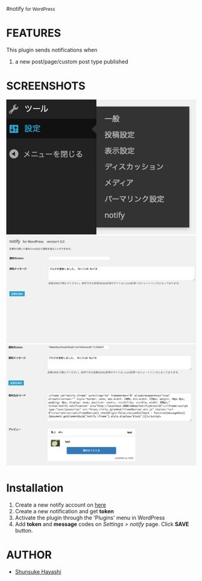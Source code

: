 #notify <small>for WordPress</small>


# FEATURES
This plugin sends notifications when

 1. a new post/page/custom post type published

# SCREENSHOTS
![screenshot-1](img/where.png)
![screenshot-2](img/input.png)
![screenshot-3](img/finish.png)

# Installation
1. Create a new notify account on [here](https://ntfy.jp/sender/sign_in "New notify account")
2. Create a new notification and get **token**
3. Activate the plugin through the 'Plugins' menu in WordPress
4. Add **token** and **message** codes on *Settings > notify* page. Click **SAVE** button.

# AUTHOR
* [Shunsuke Hayashi](http://kokonotsu.net)

